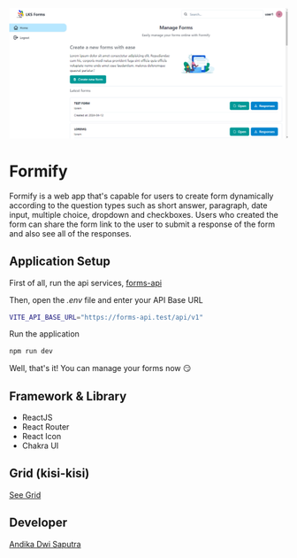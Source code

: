![Alt text](public/thumbnail.png)

# **Formify**

Formify is a web app that's capable for users to create form dynamically according to the question types such as short answer, paragraph, date input, multiple choice, dropdown and checkboxes. Users who created the form can share the form link to the user to submit a response of the form and also see all of the responses.

## Application Setup

First of all, run the api services, [forms-api](https://github.com/Andikss/forms-api)

Then, open the *.env* file and enter your API Base URL

```bash
VITE_API_BASE_URL="https://forms-api.test/api/v1"
```

Run the application
```bash
npm run dev
```

Well, that's it! You can manage your forms now 😏

## Framework & Library

- ReactJS
- React Router
- React Icon
- Chakra UI

## Grid (kisi-kisi)
[See Grid](public/kisi-kisi.pdf)

## Developer

[Andika Dwi Saputra](https://andikss.github.io)
